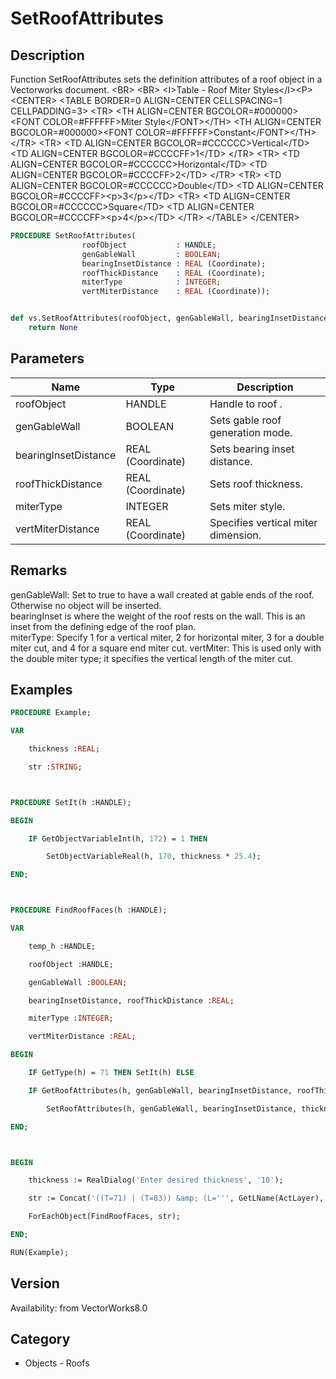# SetRoofAttributes

## Description
Function SetRoofAttributes sets the definition attributes of a roof object in a Vectorworks document. &lt;BR&gt;
&lt;BR&gt;
&lt;I&gt;Table - Roof Miter Styles&lt;/I&gt;&lt;P&gt;
&lt;CENTER&gt;
&lt;TABLE BORDER=0 ALIGN=CENTER CELLSPACING=1 CELLPADDING=3&gt;
  &lt;TR&gt; 
	&lt;TH ALIGN=CENTER BGCOLOR=#000000&gt;&lt;FONT COLOR=#FFFFFF&gt;Miter Style&lt;/FONT&gt;&lt;/TH&gt;
	&lt;TH ALIGN=CENTER BGCOLOR=#000000&gt;&lt;FONT COLOR=#FFFFFF&gt;Constant&lt;/FONT&gt;&lt;/TH&gt;
  &lt;/TR&gt;
  &lt;TR&gt; 
	&lt;TD ALIGN=CENTER BGCOLOR=#CCCCCC&gt;Vertical&lt;/TD&gt;
	&lt;TD ALIGN=CENTER BGCOLOR=#CCCCFF&gt;1&lt;/TD&gt;
  &lt;/TR&gt;
  &lt;TR&gt; 
	&lt;TD ALIGN=CENTER BGCOLOR=#CCCCCC&gt;Horizontal&lt;/TD&gt;
	&lt;TD ALIGN=CENTER BGCOLOR=#CCCCFF&gt;2&lt;/TD&gt;
  &lt;/TR&gt;
  &lt;TR&gt; 
	&lt;TD ALIGN=CENTER BGCOLOR=#CCCCCC&gt;Double&lt;/TD&gt;
	&lt;TD ALIGN=CENTER BGCOLOR=#CCCCFF&gt;&lt;p&gt;3&lt;/p&gt;&lt;/TD&gt;
  &lt;TR&gt; 
	&lt;TD ALIGN=CENTER BGCOLOR=#CCCCCC&gt;Square&lt;/TD&gt;
	&lt;TD ALIGN=CENTER BGCOLOR=#CCCCFF&gt;&lt;p&gt;4&lt;/p&gt;&lt;/TD&gt;
  &lt;/TR&gt;
&lt;/TABLE&gt;
&lt;/CENTER&gt;

```pascal
PROCEDURE SetRoofAttributes(
				roofObject           : HANDLE;
				genGableWall         : BOOLEAN;
				bearingInsetDistance : REAL (Coordinate);
				roofThickDistance    : REAL (Coordinate);
				miterType            : INTEGER;
				vertMiterDistance    : REAL (Coordinate));
```

```python

def vs.SetRoofAttributes(roofObject, genGableWall, bearingInsetDistance, roofThickDistance, miterType, vertMiterDistance):
    return None
```

## Parameters
|Name|Type|Description|
|---|---|---|
|roofObject|HANDLE|Handle to roof .|
|genGableWall|BOOLEAN|Sets gable roof generation mode.|
|bearingInsetDistance|REAL (Coordinate)|Sets bearing inset distance.|
|roofThickDistance|REAL (Coordinate)|Sets roof thickness.|
|miterType|INTEGER|Sets miter style.|
|vertMiterDistance|REAL (Coordinate)|Specifies vertical miter dimension.|

## Remarks
genGableWall: Set to true to have a wall created at gable ends of the roof.  Otherwise no object will be inserted.<BR>
bearingInset  is where the weight of the roof rests on the wall.  This is an inset from the defining edge of the roof plan.<BR>
miterType:  Specify 1 for a vertical miter, 2 for horizontal miter, 3 for a double miter cut, and 4 for a square end miter cut.  vertMiter: This is used only with the double miter type; it specifies the vertical length of the miter cut.

## Examples
```pascal
PROCEDURE Example;

VAR

	thickness :REAL;

	str	:STRING;



PROCEDURE SetIt(h :HANDLE);

BEGIN

	IF GetObjectVariableInt(h, 172) = 1 THEN 

		SetObjectVariableReal(h, 170, thickness * 25.4);

END;



PROCEDURE FindRoofFaces(h :HANDLE);

VAR

	temp_h :HANDLE;

	roofObject :HANDLE; 

	genGableWall :BOOLEAN; 

	bearingInsetDistance, roofThickDistance :REAL; 

	miterType :INTEGER; 

	vertMiterDistance :REAL;

BEGIN

	IF GetType(h) = 71 THEN SetIt(h) ELSE

	IF GetRoofAttributes(h, genGableWall, bearingInsetDistance, roofThickDistance, miterType, vertMiterDistance) THEN

		SetRoofAttributes(h, genGableWall, bearingInsetDistance, thickness, miterType, vertMiterDistance);

END;



BEGIN

	thickness := RealDialog('Enter desired thickness', '10');

	str := Concat('((T=71) | (T=83)) &amp; (L=''', GetLName(ActLayer), ''')');

	ForEachObject(FindRoofFaces, str);

END;

RUN(Example);


```

## Version
Availability: from VectorWorks8.0
## Category
* Objects - Roofs

